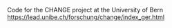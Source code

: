 Code for the CHANGE project at the University of Bern
https://lead.unibe.ch/forschung/change/index_ger.html
